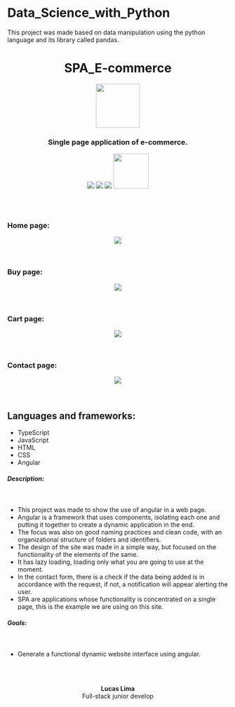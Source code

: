 # Data_Science_with_Python
This project was made based on data manipulation using the python language and its library called pandas.

<h1 align="center">SPA_E-commerce</h1>

<p align="center">
    <img src="https://user-images.githubusercontent.com/99892157/166393950-a249134d-a59c-4fd7-b9fa-d14d8a0455b9.svg" width="100px"/>
</p>
<h3 align="center">Single page application of e-commerce.</h3>
<p align="center">
  <img src="https://img.shields.io/badge/Status-Development-blue"/>
  <img src="https://img.shields.io/github/issues/LucasLima004/Project_and_Task_Manager"/>
  <img src="https://img.shields.io/github/license/LucasLima004/Project_and_Task_Manager"/>
  <a target="_blank" href="https://api.whatsapp.com/send?phone=5581992160054&text=Ol%C3%A1%2C%20estou%20interessado(a)%20nos%20seus%20servi%C3%A7os.">
     <img src="https://img.shields.io/badge/WhatsApp-25D366?style=for-the-badge&logo=whatsapp&logoColor=white" width="80px"/>
  </a>
</p>
<br>
<br>
<h3>Home page:</h3>
  <p align="center">
    <img src="https://user-images.githubusercontent.com/99892157/185158353-c46edfab-e658-4dba-8506-486463808c24.png"/>
  </p>
<br>
<h3>Buy page:</h3>
  <p align="center">
    <img src="https://user-images.githubusercontent.com/99892157/185158509-c043eb0c-68e8-42c3-9ce8-23834f591937.png"/>
  </p>
<br>
<h3>Cart page:</h3>
  <p align="center">
    <img src="https://user-images.githubusercontent.com/99892157/185158665-f288cfaf-3fa0-4eff-be25-9f82f61f519b.png"/>
  </p>
<br>
<h3>Contact page:</h3>
  <p align="center">
    <img src="https://user-images.githubusercontent.com/99892157/185158873-d09331fa-bad0-462c-8c96-d07591b60d2e.png"/>
  </p>
<br>
<h2>Languages and frameworks:</h2>
<ul>
  <li>TypeScript</li>
  <li>JavaScript</li>
  <li>HTML</li>
  <li>CSS</li>
  <li>Angular</li>
</ul>

<h5>Description:</h5><br>
<ul>
  <li>
    This project was made to show the use of angular in a web page.
  </li>
  <li>
    Angular is a framework that uses components, isolating each one and putting it together to create a dynamic application in the end.
  </li>
  <li>
    The focus was also on good naming practices and clean code, with an organizational structure of folders and identifiers.
  </li>
  <li>
    The design of the site was made in a simple way, but focused on the functionality of the elements of the same.
  </li>
  <li>
   It has lazy loading, loading only what you are going to use at the moment.
  </li>
  <li>
    In the contact form, there is a check if the data being added is in accordance with the request, if not, a notification will appear alerting the user.
  </li>
  <li>
    SPA are applications whose functionality is concentrated on a single page, this is the example we are using on this site.
  </li>
</ul>

<h5>Goals:</h5><br>
<ul>
  <li>
    Generate a functional dynamic website interface using angular.
  </li>
</ul>


<br>
<br>

<p align="center">
  <b>Lucas Lima</b>
            <br>
Full-stack junior develop

</p>
